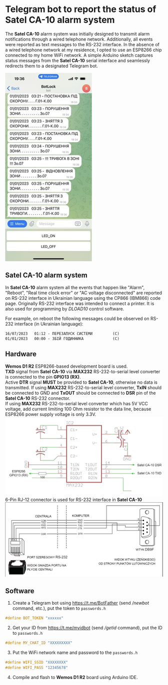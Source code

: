 # Telegram bot to report the status of Satel CA-10 alarm system
The **Satel CA-10** alarm system was initially designed to transmit alarm notifications through a wired telephone network. Additionally, all events were reported as text messages to the RS-232 interface. In the absence of a wired telephone network at my residence, I opted to use an ESP8266 chip connected to my home WiFi network. A simple Arduino sketch captures status messages from the **Satel CA-10** serial interface and seamlessly redirects them to a designated Telegram bot.

![phone_screenshot](https://github.com/oshevchenko/alarm_bot_ca_10/blob/master/pictures/photo_phone.jpg)
## Satel CA-10 alarm system
In **Satel CA-10** alarm system all the events that happen like "Alarm", "Reboot", "Real time clock error" or "AC voltage disconnected" are reported on RS-232 interface in Ukrainian language using the CP866 (IBM866) code page. Originally RS-232 interface was intended to connect a printer. It is also used for programming by *DLOAD10* control software.

For example, on reboot the following messages could be observed on RS-232 interface (in Ukrainian language):
```
16/07/2023   01:12 - ПЕРЕЗАПУСК СИСТЕМИ         (С)
01/01/2023   00:00 - ЗБIЙ ГОДИННИКА             (С)
```
## Hardware
**Wemos D1 R2** ESP8266-based development board is used.  
**TXD** signal from **Satel CA-10** via **MAX232** RS-232-to-serial level converter is connected to the pin **GPIO13 (RX)**.  
Active **DTR** signal **MUST** be provided to **Satel CA-10**, otherwise no data is transmitted.
If using  **MAX232** RS-232-to-serial level converter, **TxIN** should be connected to GND and **TxOUT** should be connected to **DSR** pin of the  **Satel CA-10** RS-232 connector.  
If using  **MAX232** RS-232-to-serial level converter which has 5V VCC voltage, add current limiting 100 Ohm resistor to the data line, because ESP8266 power supply voltage is only 3.3V.
![MAX232 pinout](https://github.com/oshevchenko/alarm_bot_ca_10/blob/master/pictures/rs-232-dsr-dtr.jpg)
6-Pin RJ-12 connector is used for RS-232 interface in **Satel CA-10**
![Satel CA-10 RS-232 pinout](https://github.com/oshevchenko/alarm_bot_ca_10/blob/master/pictures/rs-232-connection.jpg)


## Software
1. Create a Telegram bot using https://t.me/BotFather (send */newbot* command, etc.), put the token to `passwords.h`
```cpp
#define BOT_TOKEN "xxxxxx"
```
2. Get your ID from https://t.me/myidbot (send */getid* command), put the ID to `passwords.h`
```cpp
#define MY_CHAT_ID "XXXXXXXXX"
```
3. Put the WiFi network name and password to the `passwords.h`
```cpp
#define WIFI_SSID "XXXXXXXX"
#define WIFI_PASS "12345678"
```
4. Compile and flash to **Wemos D1 R2** board using Arduino IDE.
